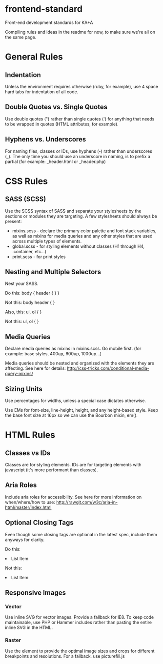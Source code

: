 frontend-standard
=================

Front-end development standards for KA+A

Compiling rules and ideas in the readme for now, to make sure we're all on the same page.

# General Rules

## Indentation

Unless the environment requires otherwise (ruby, for example), use 4 space hard tabs for indentation of all code.

## Double Quotes vs. Single Quotes

Use double quotes (") rather than single quotes (') for anything that needs to be wrapped in quotes (HTML attributes, for example).

## Hyphens vs. Underscores

For naming files, classes or IDs, use hyphens (-) rather than underscores (_). The only time you should use an underscore in naming, is to prefix a partial (for example: _header.html or _header.php)

# CSS Rules

## SASS (SCSS)

Use the SCSS syntax of SASS and separate your stylesheets by the sections or modules they are targeting. A few stylesheets should always be present:

* mixins.scss - declare the primary color palette and font stack variables, as well as mixins for media queries and any other styles that are used across multiple types of elements.
* global.scss - for styling elements without classes (H1 through H4, .container, etc...)
* print.scss - for print styles

## Nesting and Multiple Selectors

Nest your SASS. 

Do this:
body {
	header {
	}
}

Not this:
body header {
}

Also, this:
ul,
ol {
}

Not this:
ul, ol {
}

## Media Queries

Declare media queries as mixins in mixins.scss. Go mobile first. (for example: base styles, 400up, 600up, 1000up...)

Media queries should be nested and organized with the elements they are affecting. See here for details: http://css-tricks.com/conditional-media-query-mixins/

## Sizing Units

Use percentages for widths, unless a special case dictates otherwise.

Use EMs for font-size, line-height, height, and any height-based style. Keep the base font size at 16px so we can use the Bourbon mixin, em().

# HTML Rules

## Classes vs IDs

Classes are for styling elements. IDs are for targeting elements with javascript (it's more performant than classes).

## Aria Roles

Include aria roles for accessibility. See here for more information on when/where/how to use: http://rawgit.com/w3c/aria-in-html/master/index.html

## Optional Closing Tags

Even though some closing tags are optional in the latest spec, include them anyways for clarity.

Do this:
<li>List Item</li>

Not this:
<li>List Item

## Responsive Images

### Vector

Use inline SVG for vector images. Provide a fallback for IE8. To keep code maintainable, use PHP or Hammer includes rather than pasting the entire inline SVG in the HTML.

### Raster

Use the <picture> element to provide the optimal image sizes and crops for different breakpoints and resolutions. For a fallback, use picturefill.js
